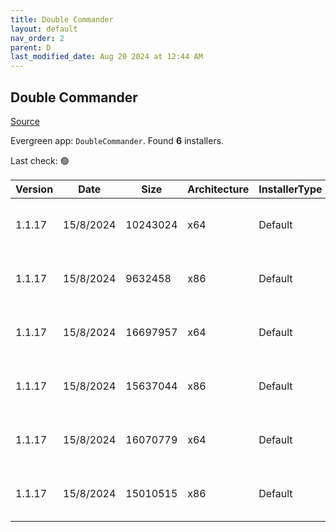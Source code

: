 ```yaml
---
title: Double Commander
layout: default
nav_order: 2
parent: D
last_modified_date: Aug 20 2024 at 12:44 AM
---
```


## Double Commander

[Source](https://github.com/doublecmd/doublecmd/)

Evergreen app: `DoubleCommander`. Found **6** installers.

Last check: 🟢

| Version | Date      | Size     | Architecture | InstallerType | Type | URI                                                                                                                                                                                                      |
| ------- | --------- | -------- | ------------ | ------------- | ---- | -------------------------------------------------------------------------------------------------------------------------------------------------------------------------------------------------------- |
| 1.1.17  | 15/8/2024 | 10243024 | x64          | Default       | exe  | [https://github.com/doublecmd/doublecmd/releases/download/v1.1.17/doublecmd-1.1.17.x86_64-win64.exe](https://github.com/doublecmd/doublecmd/releases/download/v1.1.17/doublecmd-1.1.17.x86_64-win64.exe) |
| 1.1.17  | 15/8/2024 | 9632458  | x86          | Default       | exe  | [https://github.com/doublecmd/doublecmd/releases/download/v1.1.17/doublecmd-1.1.17.i386-win32.exe](https://github.com/doublecmd/doublecmd/releases/download/v1.1.17/doublecmd-1.1.17.i386-win32.exe)     |
| 1.1.17  | 15/8/2024 | 16697957 | x64          | Default       | msi  | [https://github.com/doublecmd/doublecmd/releases/download/v1.1.17/doublecmd-1.1.17.x86_64-win64.msi](https://github.com/doublecmd/doublecmd/releases/download/v1.1.17/doublecmd-1.1.17.x86_64-win64.msi) |
| 1.1.17  | 15/8/2024 | 15637044 | x86          | Default       | msi  | [https://github.com/doublecmd/doublecmd/releases/download/v1.1.17/doublecmd-1.1.17.i386-win32.msi](https://github.com/doublecmd/doublecmd/releases/download/v1.1.17/doublecmd-1.1.17.i386-win32.msi)     |
| 1.1.17  | 15/8/2024 | 16070779 | x64          | Default       | zip  | [https://github.com/doublecmd/doublecmd/releases/download/v1.1.17/doublecmd-1.1.17.x86_64-win64.zip](https://github.com/doublecmd/doublecmd/releases/download/v1.1.17/doublecmd-1.1.17.x86_64-win64.zip) |
| 1.1.17  | 15/8/2024 | 15010515 | x86          | Default       | zip  | [https://github.com/doublecmd/doublecmd/releases/download/v1.1.17/doublecmd-1.1.17.i386-win32.zip](https://github.com/doublecmd/doublecmd/releases/download/v1.1.17/doublecmd-1.1.17.i386-win32.zip)     |
